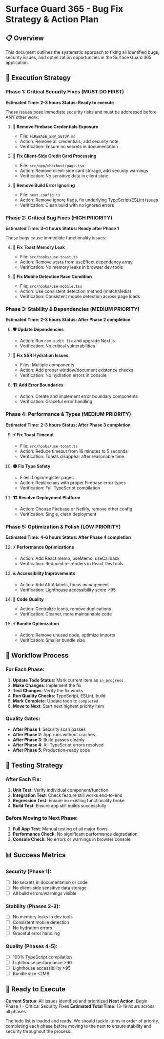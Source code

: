 # Surface Guard 365 - Bug Fix Strategy & Action Plan

## 📋 Overview
This document outlines the systematic approach to fixing all identified bugs, security issues, and optimization opportunities in the Surface Guard 365 application.

## 🎯 Execution Strategy

### Phase 1: Critical Security Fixes (MUST DO FIRST)
**Estimated Time: 2-3 hours**
**Status: Ready to execute**

These issues pose immediate security risks and must be addressed before ANY other work:

1. **🚨 Remove Firebase Credentials Exposure**
   - File: `FIREBASE_ENV_SETUP.md`
   - Action: Remove all credentials, add security note
   - Verification: Ensure no secrets in documentation

2. **🚨 Fix Client-Side Credit Card Processing**
   - File: `src/app/checkout/page.tsx`
   - Action: Remove client-side card storage, add security warnings
   - Verification: No sensitive data in client state

3. **🚨 Remove Build Error Ignoring**
   - File: `next.config.ts`
   - Action: Remove ignore flags, fix underlying TypeScript/ESLint issues
   - Verification: Clean build with no ignored errors

### Phase 2: Critical Bug Fixes (HIGH PRIORITY)
**Estimated Time: 3-4 hours**
**Status: Ready after Phase 1**

These bugs cause immediate functionality issues:

4. **🔴 Fix Toast Memory Leak**
   - File: `src/hooks/use-toast.ts`
   - Action: Remove `state` from useEffect dependency array
   - Verification: No memory leaks in browser dev tools

5. **🔴 Fix Mobile Detection Race Condition**
   - File: `src/hooks/use-mobile.tsx`
   - Action: Use consistent detection method (matchMedia)
   - Verification: Consistent mobile detection across page loads

### Phase 3: Stability & Dependencies (MEDIUM PRIORITY)
**Estimated Time: 2-3 hours**
**Status: After Phase 2 completion**

6. **🛡️ Update Dependencies**
   - Action: Run `npm audit fix` and upgrade Next.js
   - Verification: No critical vulnerabilities

7. **🔴 Fix SSR Hydration Issues**
   - Files: Multiple components
   - Action: Add proper window/document existence checks
   - Verification: No hydration errors in console

8. **🏗️ Add Error Boundaries**
   - Action: Create and implement error boundary components
   - Verification: Graceful error handling

### Phase 4: Performance & Types (MEDIUM PRIORITY)
**Estimated Time: 2-3 hours**
**Status: After Phase 3 completion**

9. **⚡ Fix Toast Timeout**
   - File: `src/hooks/use-toast.ts`
   - Action: Reduce timeout from 16 minutes to 5 seconds
   - Verification: Toasts disappear after reasonable time

10. **🟡 Fix Type Safety**
    - Files: Login/register pages
    - Action: Replace `any` with proper Firebase error types
    - Verification: Full TypeScript compilation

11. **🏗️ Resolve Deployment Platform**
    - Action: Choose Firebase or Netlify, remove other config
    - Verification: Single, clean deployment

### Phase 5: Optimization & Polish (LOW PRIORITY)
**Estimated Time: 4-6 hours**
**Status: After Phase 4 completion**

12. **⚡ Performance Optimizations**
    - Action: Add React.memo, useMemo, useCallback
    - Verification: Reduced re-renders in React DevTools

13. **♿ Accessibility Improvements**
    - Action: Add ARIA labels, focus management
    - Verification: Lighthouse accessibility score >95

14. **🔧 Code Quality**
    - Action: Centralize icons, remove duplications
    - Verification: Cleaner, more maintainable code

15. **⚡ Bundle Optimization**
    - Action: Remove unused code, optimize imports
    - Verification: Smaller bundle size

## 🔄 Workflow Process

### For Each Phase:
1. **Update Todo Status**: Mark current item as `in_progress`
2. **Make Changes**: Implement the fix
3. **Test Changes**: Verify the fix works
4. **Run Quality Checks**: TypeScript, ESLint, build
5. **Mark Complete**: Update todo to `completed`
6. **Move to Next**: Start next highest priority item

### Quality Gates:
- **After Phase 1**: Security scan passes
- **After Phase 2**: App runs without crashes
- **After Phase 3**: Build passes cleanly
- **After Phase 4**: All TypeScript errors resolved
- **After Phase 5**: Production-ready code

## 🧪 Testing Strategy

### After Each Fix:
1. **Unit Test**: Verify individual component/function
2. **Integration Test**: Check feature still works end-to-end
3. **Regression Test**: Ensure no existing functionality broke
4. **Build Test**: Ensure app still builds successfully

### Before Moving to Next Phase:
1. **Full App Test**: Manual testing of all major flows
2. **Performance Check**: No significant performance degradation
3. **Console Check**: No errors or warnings in browser console

## 📊 Success Metrics

### Security (Phase 1):
- [ ] No secrets in documentation or code
- [ ] No client-side sensitive data storage
- [ ] All build errors/warnings visible

### Stability (Phases 2-3):
- [ ] No memory leaks in dev tools
- [ ] Consistent mobile detection
- [ ] No hydration errors
- [ ] Graceful error handling

### Quality (Phases 4-5):
- [ ] 100% TypeScript compilation
- [ ] Lighthouse performance >90
- [ ] Lighthouse accessibility >95
- [ ] Bundle size <2MB

## 🚀 Ready to Execute

**Current Status**: All issues identified and prioritized
**Next Action**: Begin Phase 1 - Critical Security Fixes
**Estimated Total Time**: 13-19 hours across all phases

The todo list is loaded and ready. We should tackle items in order of priority, completing each phase before moving to the next to ensure stability and security throughout the process.